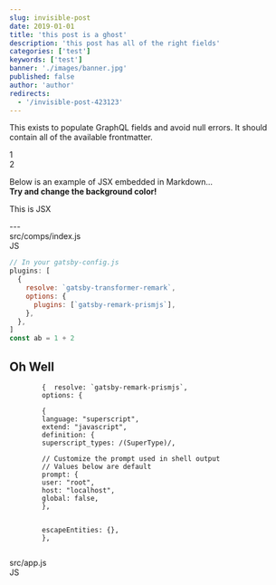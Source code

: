```yaml
---
slug: invisible-post
date: 2019-01-01
title: 'this post is a ghost'
description: 'this post has all of the right fields'
categories: ['test']
keywords: ['test']
banner: './images/banner.jpg'
published: false
author: 'author'
redirects:
  - '/invisible-post-423123'
---
```


This exists to populate GraphQL fields and avoid null errors. It should contain all of the available frontmatter.

<div class="content-div">
  <div class="flex-item-left">1</div>
  <div class="flex-item-right">2</div>
</div>

Below is an example of JSX embedded in Markdown... <br /> **Try and change
the background color!**

<div style={{ padding: '2px', backgroundColor: '#29B573' }}>
  <p>This is JSX</p>
</div>
---
<div>
<div className="code-src" >
  src/comps/index.js
  <div style={{ background: '#f7df1e', }} className="code-lang">JS</div>
</div>

```javascript
// In your gatsby-config.js
plugins: [
  {
    resolve: `gatsby-transformer-remark`,
    options: {
      plugins: [`gatsby-remark-prismjs`],
    },
  },
]
const ab = 1 + 2
```

</div>

## Oh Well

```
        {  resolve: `gatsby-remark-prismjs`,
        options: {

        {
        language: "superscript",
        extend: "javascript",
        definition: {
        superscript_types: /(SuperType)/,

        // Customize the prompt used in shell output
        // Values below are default
        prompt: {
        user: "root",
        host: "localhost",
        global: false,
        },


        escapeEntities: {},
        },


```

<div>
<div className="code-src" >
  src/app.js
  <div className="js code-lang">JS</div>
</div>

```js

```

</div>
